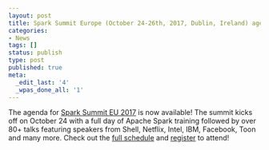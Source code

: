 ```yaml
---
layout: post
title: Spark Summit Europe (October 24-26th, 2017, Dublin, Ireland) agenda posted
categories:
- News
tags: []
status: publish
type: post
published: true
meta:
  _edit_last: '4'
  _wpas_done_all: '1'
---
```


The agenda for <a href="https://spark-summit.org/eu-2017/">Spark Summit EU 2017</a> is now available! The summit kicks off on October 24 with a full day of Apache Spark training followed by over 80+ talks featuring speakers from Shell, Netflix, Intel, IBM, Facebook, Toon and many more. Check out the <a href="https://spark-summit.org/eu-2017/schedule/">full schedule</a> and <a href="https://prevalentdesignevents.com/sparksummit/eu17/">register</a> to attend!


